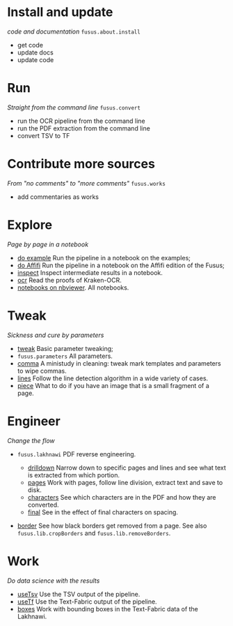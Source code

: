 # Install and update

*code and documentation* `fusus.about.install`

* get code
* update docs
* update code

# Run 

*Straight from the command line* `fusus.convert`

* run the OCR pipeline from the command line
* run the PDF extraction from the command line
* convert TSV to TF

# Contribute more sources

*From "no comments" to "more comments"* `fusus.works`

* add commentaries as works

# Explore

*Page by page in a notebook*

* [do example](https://nbviewer.jupyter.org/github/among/fusus/blob/master/notebooks/example/do.ipynb)
  Run the pipeline in a notebook on the examples;
* [do Affifi](https://nbviewer.jupyter.org/github/among/fusus/blob/master/notebooks/Affifi/do.ipynb)
  Run the pipeline in a notebook on the Affifi edition of the Fusus;
* [inspect](https://nbviewer.jupyter.org/github/among/fusus/blob/master/notebooks/example/inspect.ipynb)
  Inspect intermediate results in a notebook.
* [ocr](https://nbviewer.jupyter.org/github/among/fusus/blob/master/notebooks/example/ocr.ipynb)
  Read the proofs of Kraken-OCR.
* [notebooks on nbviewer](https://nbviewer.jupyter.org/github/among/fusus/tree/master/notebooks/).
  All notebooks.


# Tweak

*Sickness and cure by parameters*

* [tweak](https://nbviewer.jupyter.org/github/among/fusus/blob/master/notebooks/example/tweak.ipynb)
  Basic parameter tweaking;
* `fusus.parameters`
  All parameters.
* [comma](https://nbviewer.jupyter.org/github/among/fusus/blob/master/notebooks/example/comma.ipynb)
  A ministudy in cleaning: tweak mark templates and parameters to wipe commas.
* [lines](https://nbviewer.jupyter.org/github/among/fusus/blob/master/notebooks/example/lines.ipynb)
  Follow the line detection algorithm in a wide variety of cases.
* [piece](https://nbviewer.jupyter.org/github/among/fusus/blob/master/notebooks/example/piece.ipynb)
  What to do if you have an image that is a small fragment of a page.


# Engineer

*Change the flow*

* `fusus.lakhnawi` 
  PDF reverse engineering.

  * [drilldown](https://nbviewer.jupyter.org/github/among/fusus/blob/master/notebooks/Lakhnawi/drilldown.ipynb)
    Narrow down to specific pages and lines and see what text is extracted from which portion. 
  * [pages](https://nbviewer.jupyter.org/github/among/fusus/blob/master/notebooks/Lakhnawi/pages.ipynb)
    Work with pages, follow line division, extract text and save to disk.
  * [characters](https://nbviewer.jupyter.org/github/among/fusus/blob/master/notebooks/Lakhnawi/characters.ipynb)
    See which characters are in the PDF and how they are converted.
  * [final](https://nbviewer.jupyter.org/github/among/fusus/blob/master/notebooks/Lakhnawi/final.ipynb)
    See in the effect of final characters on spacing.
* [border](https://nbviewer.jupyter.org/github/among/fusus/blob/master/notebooks/example/border.ipynb)
  See how black borders get removed from a page.
  See also `fusus.lib.cropBorders` and `fusus.lib.removeBorders`.


# Work

*Do data science with the results*

* [useTsv](https://nbviewer.jupyter.org/github/among/fusus/blob/master/notebooks/useTsv.ipynb)
  Use the TSV output of the pipeline.
* [useTf](https://nbviewer.jupyter.org/github/among/fusus/blob/master/notebooks/useTf.ipynb)
  Use the Text-Fabric output of the pipeline.
* [boxes](https://nbviewer.jupyter.org/github/among/fusus/blob/master/notebooks/Lakhnawi/boxes.ipynb)
  Work with bounding boxes in the Text-Fabric data of the Lakhnawi.

